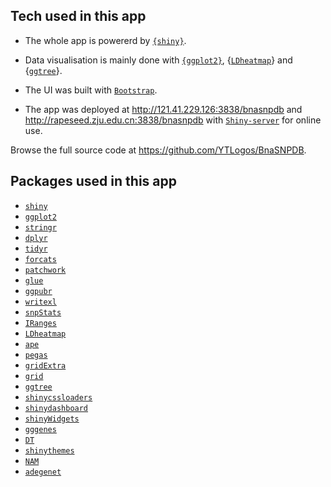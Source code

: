 ## Tech used in this app 

+ The whole app is powererd by [`{shiny}`](https://github.com/rstudio/shiny).

+ Data visualisation is mainly done with [`{ggplot2}`](https://github.com/tidyverse/ggplot2), {[`LDheatmap`](https://sfustatgen.github.io/LDheatmap/)} and {[`ggtree`](https://github.com/YuLab-SMU/ggtree)}.

+ The UI was built with [`Bootstrap`](https://getbootstrap.com/).

+ The app was deployed at http://121.41.229.126:3838/bnasnpdb and http://rapeseed.zju.edu.cn:3838/bnasnpdb with [`Shiny-server`](https://rstudio.com/products/shiny/shiny-server/) for online use.

Browse the full source code at https://github.com/YTLogos/BnaSNPDB.

## Packages used in this app

* [`shiny`](https://github.com/rstudio/shiny)
* [`ggplot2`](https://github.com/tidyverse/ggplot2)
* [`stringr`](https://github.com/tidyverse/stringr)
* [`dplyr`](https://github.com/tidyverse/dplyr)
* [`tidyr`](https://github.com/tidyverse/tidyr)
* [`forcats`](https://github.com/tidyverse/forcats)
* [`patchwork`](https://github.com/thomasp85/patchwork)
* [`glue`](https://github.com/tidyverse/glue)
* [`ggpubr`](https://github.com/kassambara/ggpubr)
* [`writexl`](https://github.com/ropensci/writexl)
* [`snpStats`](http://bioconductor.org/packages/devel/bioc/html/snpStats.html)
* [`IRanges`](https://bioconductor.org/packages/release/bioc/html/IRanges.html)
* [`LDheatmap`](https://sfustatgen.github.io/LDheatmap/)
* [`ape`](https://cran.r-project.org/web/packages/ape/index.html)
* [`pegas`](https://cran.r-project.org/web/packages/pegas/index.html)
* [`gridExtra`](https://cran.r-project.org/web/packages/gridExtra/index.html)
* [`grid`](https://cran.r-project.org/src/contrib/Archive/grid/)
* [`ggtree`](https://github.com/YuLab-SMU/ggtree)
* [`shinycssloaders`](https://github.com/daattali/shinycssloaders)
* [`shinydashboard`](https://rstudio.github.io/shinydashboard/)
* [`shinyWidgets`](https://github.com/dreamRs/shinyWidgets)
* [`gggenes`](https://github.com/wilkox/gggenes)
* [`DT`](https://github.com/rstudio/DT)
* [`shinythemes`](https://github.com/rstudio/shinythemes)
* [`NAM`](https://cran.r-project.org/web/packages/NAM/index.html)
* [`adegenet`](https://github.com/thibautjombart/adegenet)
